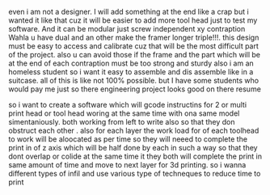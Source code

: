 even i am not a designer. I will add something at the end like a crap but i wanted it like that cuz it will be easier to add more tool head just to test my software. And it can be modular just screw independent xy contraption Wahla u have dual and an other make the framer longer triple!!!. this design must be easy to access and calibrate cuz that will be the most difficult part of the project. also u can avoid those if the frame and the part which will be at the end of each contraption must be too strong and sturdy also i am an homeless student so i want it easy to assemble and dis assemble like in a suitcase. all of this is like not 100% possible. but I have some students who would pay me just so there engineering project looks good on there resume  



so i want to create a software which will gcode instructins for 2 or multi print head or tool head woring at the same time with ona same model simentaniously. both working from left to write also so that they don obstruct each other . also for each layer the work load for of each toolhead to work will be aloocated as per time so they will neeed to complete the print in of z axis which will be half done by each in such a way so that they dont overlap or colide at the same time it they both will complete the print in same amount of time and move to next layer for 3d printing. so i wanna different types of infil and use various type of techneques to reduce time to print
